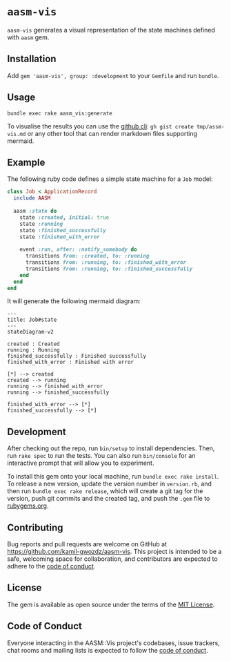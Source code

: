 # `aasm-vis`

`aasm-vis` generates a visual representation of the state machines defined with `aasm` gem.

## Installation

Add `gem 'aasm-vis', group: :development` to your `Gemfile` and run `bundle`.

## Usage

`bundle exec rake aasm_vis:generate`

To visualise the results you can use the [github cli](https://cli.github.com/): `gh gist create tmp/assm-vis.md` or any other tool that can render markdown files supporting mermaid.

## Example

The following ruby code defines a simple state machine for a `Job` model:
```ruby
class Job < ApplicationRecord
  include AASM
  
  aasm :state do
    state :created, initial: true
    state :running
    state :finished_successfully
    state :finished_with_error
    
    event :run, after: :notify_somebody do
      transitions from: :created, to: :running
      transitions from: :running, to: :finished_with_error
      transitions from: :running, to: :finished_successfully
    end
  end
end
```

It will generate the following mermaid diagram:

```mermaid
---
title: Job#state
---
stateDiagram-v2

created : Created
running : Running
finished_successfully : Finished successfully
finished_with_error : Finished with error
  
[*] --> created
created --> running
running --> finished_with_error
running --> finished_successfully

finished_with_error --> [*]
finished_successfully --> [*]
```

## Development

After checking out the repo, run `bin/setup` to install dependencies. Then, run `rake spec` to run the tests. You can also run `bin/console` for an interactive prompt that will allow you to experiment.

To install this gem onto your local machine, run `bundle exec rake install`. To release a new version, update the version number in `version.rb`, and then run `bundle exec rake release`, which will create a git tag for the version, push git commits and the created tag, and push the `.gem` file to [rubygems.org](https://rubygems.org).

## Contributing

Bug reports and pull requests are welcome on GitHub at https://github.com/kamil-gwozdz/aasm-vis. This project is intended to be a safe, welcoming space for collaboration, and contributors are expected to adhere to the [code of conduct](https://github.com/[USERNAME]/aasm-vis/blob/main/CODE_OF_CONDUCT.md).

## License

The gem is available as open source under the terms of the [MIT License](https://opensource.org/licenses/MIT).

## Code of Conduct

Everyone interacting in the AASM::Vis project's codebases, issue trackers, chat rooms and mailing lists is expected to follow the [code of conduct](https://github.com/[USERNAME]/aasm-vis/blob/main/CODE_OF_CONDUCT.md).
